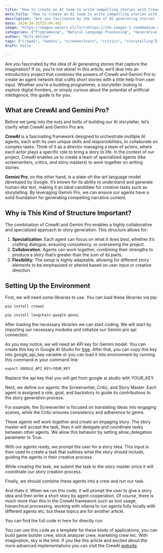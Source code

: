 ```yaml
---
title: "How to create an AI team to write compelling stories with CrewAI and Gemini Pro"
meta_title: "How to create an AI team to write compelling stories with CrewAI and Gemini Pro"
description: "Are you fascinated by the idea of AI generating stories that capture the imagination? If so, you’re not alone! In this article, we’ll dive…"
date: 2024-10-31T23:04:49Z
image: "https://images.weserv.nl/?url=https://cdn-images-1.readmedium.com/v2/resize:fit:800/0*tSnoOxxIGtrwdUT8"
categories: ["Programming", "Natural Language Processing", "Generative AI"]
author: "Rifx.Online"
tags: ["CrewAI", "Gemini", "screenwriters", "critics", "storytelling"]
draft: False

---
```




Are you fascinated by the idea of AI generating stories that capture the imagination? If so, you’re not alone! In this article, we’ll dive into an introductory project that combines the powers of CrewAI and Gemini Pro to create an agent network that crafts short stories with a little help from user input. Whether you’re a budding programmer, a storyteller looking to explore digital frontiers, or simply curious about the potential of artificial intelligence, this guide is for you.

## What are CrewAI and Gemini Pro?

Before we jump into the nuts and bolts of building our AI storyteller, let’s clarify what CrewAI and Gemini Pro are.

**CrewAI** is a fascinating framework designed to orchestrate multiple AI agents, each with its own unique skills and responsibilities, to collaborate on complex tasks. Think of it as a director managing a team of actors, where each actor plays a specific role to bring a story to life. In the context of our project, CrewAI enables us to create a team of specialized agents (like screenwriters, critics, and story masters) to work together on writing stories.

**Gemini Pro**, on the other hand, is a state\-of\-the\-art language model developed by Google. It’s known for its ability to understand and generate human\-like text, making it an ideal candidate for creative tasks such as storytelling. By leveraging Gemini Pro, we can ensure our agents have a solid foundation for generating compelling narrative content.

## Why is This Kind of Structure Important?

The combination of CrewAI and Gemini Pro enables a highly collaborative and specialized approach to story generation. This structure allows for:

1. **Specialization**: Each agent can focus on what it does best, whether it’s crafting dialogue, ensuring consistency, or overseeing the project.
2. **Collaboration**: Agents can work together, combining their strengths to produce a story that’s greater than the sum of its parts.
3. **Flexibility**: The setup is highly adaptable, allowing for different story elements to be emphasized or altered based on user input or creative direction.

## Setting Up the Environment

First, we will need some libraries to use. You can load these libraries via pip:

```python
pip install crewai
```

```python
pip install langchain-google-genai
```

After loading the necessary libraries we can start coding. We will start by importing our necessary modules and initialize our Gemini pro api connection.

As you may notice, we will need an API key for Gemini model. You can create this key in Google AI Studio for [free](https://ai.google.dev/). After that, you can copy this key into google\_api\_key variable or you can load it into environment by running this command in your command line:

```python
export GOOGLE_API_KEY=YOUR_KEY
```

Replace the api key that you will get from google ai studio with YOUR\_KEY.

Next, we define our agents: the Screenwriter, Critic, and Story Master. Each agent is assigned a role, goal, and backstory to guide its contributions to the story generation process.

For example, the Screenwriter is focused on translating ideas into engaging scenes, while the Critic ensures consistency and adherence to genre.

These agents will work together and create an engaging story. The story master will accept the task, then it will delegate and coordinate tasks between other agents. We allow this behavior by setting allow\_delegation parameter to True.

With our agents ready, we prompt the user for a story idea. This input is then used to create a task that outlines what the story should include, guiding the agents in their creative process.

While creating the task, we submit the task to the story master since it will coordinate our story creation process.

Finally, we should combine these agents into a crew and run our task.

And thats it. When we run this code, it will prompt the user to give a story idea and then write a short story by agent cooperation. Of course, there is much more than this in the CrewAI framework such as tool usage, hierarchical processing, working with ollama to run agents fully locally with different agents etc, but these topics are for another article.

You can find the full code in here for directly run:

You can use this code as a template for these kinds of applications, you can build game builder crew, stock analyzer crew, marketing crew etc. With imagination, sky is the limit. If you like this article and excited about the more advanced implementations you can visit the CrewAI [website](https://www.crewai.com/).



